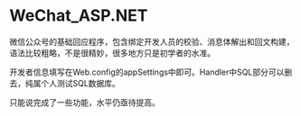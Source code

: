 # WeChat_ASP.NET

微信公众号的基础回应程序，包含绑定开发人员的校验、消息体解出和回文构建，语法比较粗略，不是很精妙，很多地方只是初学者的水准。

开发者信息填写在Web.config的appSettings中即可。Handler中SQL部分可以删去，纯属个人测试SQL数据库。

只能说完成了一些功能，水平仍亟待提高。
